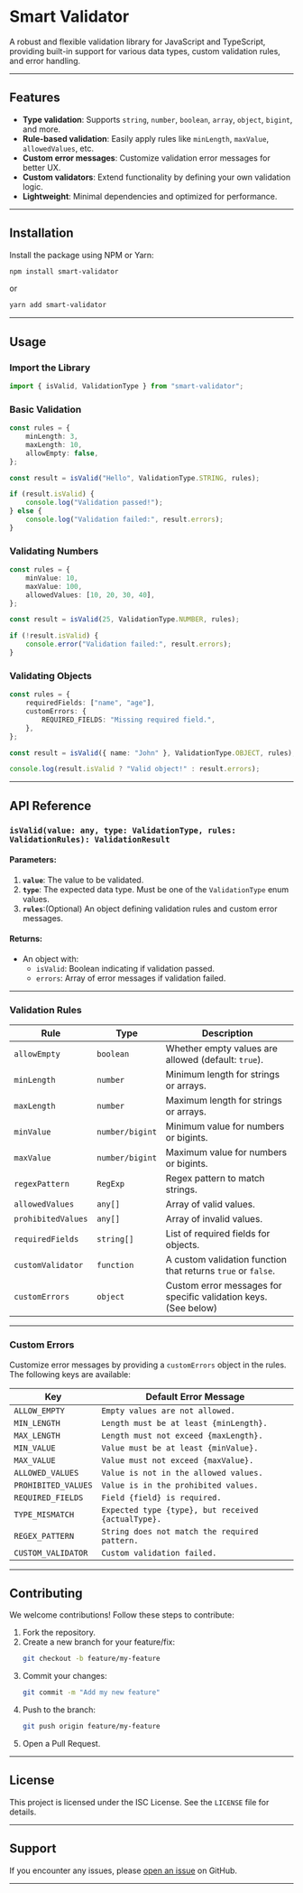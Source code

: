 # **Smart Validator**

A robust and flexible validation library for JavaScript and TypeScript, providing built-in support for various data types, custom validation rules, and error handling.

---

## **Features**

-   **Type validation**: Supports `string`, `number`, `boolean`, `array`, `object`, `bigint`, and more.
-   **Rule-based validation**: Easily apply rules like `minLength`, `maxValue`, `allowedValues`, etc.
-   **Custom error messages**: Customize validation error messages for better UX.
-   **Custom validators**: Extend functionality by defining your own validation logic.
-   **Lightweight**: Minimal dependencies and optimized for performance.

---

## **Installation**

Install the package using NPM or Yarn:

```bash
npm install smart-validator
```

or

```bash
yarn add smart-validator
```

---

## **Usage**

### Import the Library

```typescript
import { isValid, ValidationType } from "smart-validator";
```

### Basic Validation

```typescript
const rules = {
	minLength: 3,
	maxLength: 10,
	allowEmpty: false,
};

const result = isValid("Hello", ValidationType.STRING, rules);

if (result.isValid) {
	console.log("Validation passed!");
} else {
	console.log("Validation failed:", result.errors);
}
```

### Validating Numbers

```typescript
const rules = {
	minValue: 10,
	maxValue: 100,
	allowedValues: [10, 20, 30, 40],
};

const result = isValid(25, ValidationType.NUMBER, rules);

if (!result.isValid) {
	console.error("Validation failed:", result.errors);
}
```

### Validating Objects

```typescript
const rules = {
	requiredFields: ["name", "age"],
	customErrors: {
		REQUIRED_FIELDS: "Missing required field.",
	},
};

const result = isValid({ name: "John" }, ValidationType.OBJECT, rules);

console.log(result.isValid ? "Valid object!" : result.errors);
```

---

## **API Reference**

### **`isValid(value: any, type: ValidationType, rules: ValidationRules): ValidationResult`**

#### Parameters:

1. **`value`**: The value to be validated.
2. **`type`**: The expected data type. Must be one of the `ValidationType` enum values.
3. **`rules`**:(Optional) An object defining validation rules and custom error messages.

#### Returns:

-   An object with:
    -   `isValid`: Boolean indicating if validation passed.
    -   `errors`: Array of error messages if validation failed.

---

### **Validation Rules**

| Rule               | Type            | Description                                                     |
| ------------------ | --------------- | --------------------------------------------------------------- |
| `allowEmpty`       | `boolean`       | Whether empty values are allowed (default: `true`).             |
| `minLength`        | `number`        | Minimum length for strings or arrays.                           |
| `maxLength`        | `number`        | Maximum length for strings or arrays.                           |
| `minValue`         | `number/bigint` | Minimum value for numbers or bigints.                           |
| `maxValue`         | `number/bigint` | Maximum value for numbers or bigints.                           |
| `regexPattern`     | `RegExp`        | Regex pattern to match strings.                                 |
| `allowedValues`    | `any[]`         | Array of valid values.                                          |
| `prohibitedValues` | `any[]`         | Array of invalid values.                                        |
| `requiredFields`   | `string[]`      | List of required fields for objects.                            |
| `customValidator`  | `function`      | A custom validation function that returns `true` or `false`.    |
| `customErrors`     | `object`        | Custom error messages for specific validation keys. (See below) |

---

### **Custom Errors**

Customize error messages by providing a `customErrors` object in the rules. The following keys are available:

| Key                 | Default Error Message                              |
| ------------------- | -------------------------------------------------- |
| `ALLOW_EMPTY`       | `Empty values are not allowed.`                    |
| `MIN_LENGTH`        | `Length must be at least {minLength}.`             |
| `MAX_LENGTH`        | `Length must not exceed {maxLength}.`              |
| `MIN_VALUE`         | `Value must be at least {minValue}.`               |
| `MAX_VALUE`         | `Value must not exceed {maxValue}.`                |
| `ALLOWED_VALUES`    | `Value is not in the allowed values.`              |
| `PROHIBITED_VALUES` | `Value is in the prohibited values.`               |
| `REQUIRED_FIELDS`   | `Field {field} is required.`                       |
| `TYPE_MISMATCH`     | `Expected type {type}, but received {actualType}.` |
| `REGEX_PATTERN`     | `String does not match the required pattern.`      |
| `CUSTOM_VALIDATOR`  | `Custom validation failed.`                        |

---

## **Contributing**

We welcome contributions! Follow these steps to contribute:

1. Fork the repository.
2. Create a new branch for your feature/fix:
    ```bash
    git checkout -b feature/my-feature
    ```
3. Commit your changes:
    ```bash
    git commit -m "Add my new feature"
    ```
4. Push to the branch:
    ```bash
    git push origin feature/my-feature
    ```
5. Open a Pull Request.

---

## **License**

This project is licensed under the ISC License. See the `LICENSE` file for details.

---

## **Support**

If you encounter any issues, please [open an issue](https://github.com/your-username/smart-validator/issues) on GitHub.

---
